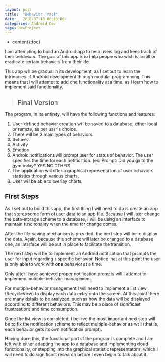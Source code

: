 ```yaml
---
layout: post
title:  "Behavior Track"
date:   2018-07-18 00:00:00
categories: Android-Dev
tags: NewProject
---
```

* content
{:toc}

I am attempting to build an Android app to help users log and keep track of their behaviors. The goal of this app is to help people who wish to instill or eradicate certain behaviors from their life.

This app will be gradual in its development, as I set out to learn the intricacies of Android development through modular programming. This means that I will attempt to add one functionality at a time, as I learn how to implement said functionality.





>## Final Version
The program, in its entirety, will have the following functions and features:

1. User-defined behavior creation will be saved to a database, either local or remote, as per user's choice.
2. There will be 3 main types of behaviors:
 1. Behavior
 2. Activity
 3. Emotion
3. Android notifications will prompt user for status of behavior. The user specifies the time for each notification. (ex: Prompt: Did you go to the gym today? YES NO OTHER)
4. The application will offer a graphical representation of user behaviors statistics through various charts.
5. User will be able to overlay charts.

## First Steps
As I set out to build this app, the first thing I will need to do is create an app that stores some form of user data to an app file. Because I will later change the data-storage scheme to a database, I will be using an interface to maintain funcitonality when the time for change comes.

After the file-saving mechanism is provided, the next step will be to display the data. Again, because this scheme will later be changed to a database one, an interface will be put in place to facilitate the transition.

The next step will be to implement an Android notification that prompts the user for input regarding a specific behavior. Notice that at this point the user is only able to work with **one** behavior at a time.

Only after I have achieved proper notification prompts will I attempt to implement multiple-behavior management.

For multiple-behavior management I will need to implement a list view (RecycleView) to display each data entry onto the screen. At this point there are many details to be analyzed, such as how the data will be displayed according to different behaviors. This may be a place of significant frustrastions and time consumption.

Once the list view is completed, I believe the most important next step will be to fix the notification scheme to reflect multiple-behavior as well (that is, each behavior gets its own notification prompt).

Having done this, the functional part of the program is complete and I am left with either adapting the app to a database and implementing cloud functionality, or stepping into the graphical statistic representatons, which I will need to do significant research before I even begin to talk about it.
